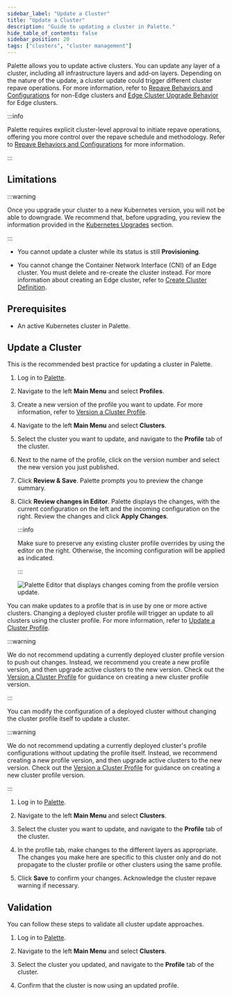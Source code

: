 ```yaml
---
sidebar_label: "Update a Cluster"
title: "Update a Cluster"
description: "Guide to updating a cluster in Palette."
hide_table_of_contents: false
sidebar_position: 20
tags: ["clusters", "cluster management"]
---
```


Palette allows you to update active clusters. You can update any layer of a cluster, including all infrastructure layers
and add-on layers. Depending on the nature of the update, a cluster update could trigger different cluster repave
operations. For more information, refer to
[Repave Behaviors and Configurations](./node-pool.md#repave-behavior-and-configuration) for non-Edge clusters and
[Edge Cluster Upgrade Behavior](../edge/cluster-management/upgrade-behavior.md) for Edge clusters.

:::info

Palette requires explicit cluster-level approval to initiate repave operations, offering you more control over the
repave schedule and methodology. Refer to
[Repave Behaviors and Configurations](./node-pool.md#repave-behavior-and-configuration) for more information.

:::

## Limitations

:::warning

Once you upgrade your cluster to a new Kubernetes version, you will not be able to downgrade. We recommend that, before
upgrading, you review the information provided in the
[Kubernetes Upgrades](../../integrations/kubernetes-support.md#kubernetes-upgrades) section.

:::

- You cannot update a cluster while its status is still **Provisioning**.

- You cannot change the Container Network Interface (CNI) of an Edge cluster. You must delete and re-create the cluster
  instead. For more information about creating an Edge cluster, refer to
  [Create Cluster Definition](../edge/site-deployment/cluster-deployment.md).

## Prerequisites

- An active Kubernetes cluster in Palette.

## Update a Cluster

<Tabs groupId="update-method">
<TabItem value="profile-version" label="Use a new cluster profile version">

This is the recommended best practice for updating a cluster in Palette.

1. Log in to [Palette](https://console.spectrocloud.com).

2. Navigate to the left **Main Menu** and select **Profiles**.

3. Create a new version of the profile you want to update. For more information, refer to
   [Version a Cluster Profile](../../profiles/cluster-profiles/modify-cluster-profiles/version-cluster-profile.md).

4. Navigate to the left **Main Menu** and select **Clusters**.

5. Select the cluster you want to update, and navigate to the **Profile** tab of the cluster.

6. Next to the name of the profile, click on the version number and select the new version you just published.

7. Click **Review & Save**. Palette prompts you to preview the change summary.

8. Click **Review changes in Editor**. Palette displays the changes, with the current configuration on the left and the
   incoming configuration on the right. Review the changes and click **Apply Changes**.

   :::info

   Make sure to preserve any existing cluster profile overrides by using the editor on the right. Otherwise, the
   incoming configuration will be applied as indicated.

   :::

   ![Palette Editor that displays changes coming from the profile version update.](/clusters_cluster-management_cluster-updates_preview-profile-ver-changes.webp)

</TabItem>

<TabItem value="update-cluster-profile" label="Update cluster profile">

You can make updates to a profile that is in use by one or more active clusters. Changing a deployed cluster profile
will trigger an update to all clusters using the cluster profile. For more information, refer to
[Update a Cluster Profile](../../profiles/cluster-profiles/modify-cluster-profiles/update-cluster-profile.md).

:::warning

We do not recommend updating a currently deployed cluster profile version to push out changes. Instead, we recommend you
create a new profile version, and then upgrade active clusters to the new version. Check out the
[Version a Cluster Profile](../../profiles/cluster-profiles/modify-cluster-profiles/version-cluster-profile.md) for
guidance on creating a new cluster profile version.

:::

</TabItem>

<TabItem value="override-profile-config" label="Override cluster profile configurations">

You can modify the configuration of a deployed cluster without changing the cluster profile itself to update a cluster.

:::warning

We do not recommend updating a currently deployed cluster's profile configurations without updating the profile itself.
Instead, we recommend creating a new profile version, and then upgrade active clusters to the new version. Check out the
[Version a Cluster Profile](../../profiles/cluster-profiles/modify-cluster-profiles/version-cluster-profile.md) for
guidance on creating a new cluster profile version.

:::

1. Log in to [Palette](https://console.spectrocloud.com).

2. Navigate to the left **Main Menu** and select **Clusters**.

3. Select the cluster you want to update, and navigate to the **Profile** tab of the cluster.

4. In the profile tab, make changes to the different layers as appropriate. The changes you make here are specific to
   this cluster only and do not propagate to the cluster profile or other clusters using the same profile.

5. Click **Save** to confirm your changes. Acknowledge the cluster repave warning if necessary.

</TabItem>
</Tabs>

## Validation

You can follow these steps to validate all cluster update approaches.

1. Log in to [Palette](https://console.spectrocloud.com).

2. Navigate to the left **Main Menu** and select **Clusters**.

3. Select the cluster you updated, and navigate to the **Profile** tab of the cluster.

4. Confirm that the cluster is now using an updated profile.
